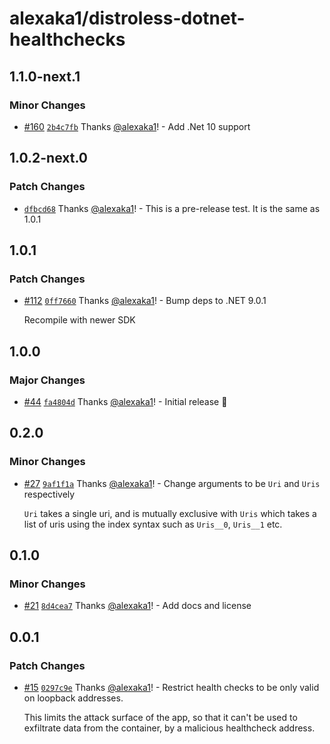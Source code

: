 # alexaka1/distroless-dotnet-healthchecks

## 1.1.0-next.1

### Minor Changes

- [#160](https://github.com/alexaka1/distroless-dotnet-healthchecks/pull/160) [`2b4c7fb`](https://github.com/alexaka1/distroless-dotnet-healthchecks/commit/2b4c7fb69f04dcd1c6a09e4b8a3f7b930110a6a9) Thanks [@alexaka1](https://github.com/alexaka1)! - Add .Net 10 support

## 1.0.2-next.0

### Patch Changes

- [`dfbcd68`](https://github.com/alexaka1/distroless-dotnet-healthchecks/commit/dfbcd6810b565050e0a34568aeb1373bf4842672) Thanks [@alexaka1](https://github.com/alexaka1)! - This is a pre-release test. It is the same as 1.0.1

## 1.0.1

### Patch Changes

- [#112](https://github.com/alexaka1/distroless-dotnet-healthchecks/pull/112) [`0ff7660`](https://github.com/alexaka1/distroless-dotnet-healthchecks/commit/0ff76609eff4c256df75436db51268dddb3412e2) Thanks [@alexaka1](https://github.com/alexaka1)! - Bump deps to .NET 9.0.1

  Recompile with newer SDK

## 1.0.0

### Major Changes

- [#44](https://github.com/alexaka1/distroless-dotnet-healthchecks/pull/44) [`fa4804d`](https://github.com/alexaka1/distroless-dotnet-healthchecks/commit/fa4804de735c947c0b2038409af0e970e4edfcab) Thanks [@alexaka1](https://github.com/alexaka1)! - Initial release 🎉

## 0.2.0

### Minor Changes

- [#27](https://github.com/alexaka1/distroless-dotnet-healthchecks/pull/27) [`9af1f1a`](https://github.com/alexaka1/distroless-dotnet-healthchecks/commit/9af1f1acf8680db05864886166240bee53c5ac26) Thanks [@alexaka1](https://github.com/alexaka1)! - Change arguments to be `Uri` and `Uris` respectively

  `Uri` takes a single uri, and is mutually exclusive with `Uris` which takes a list of uris using the index syntax such as `Uris__0`, `Uris__1` etc.

## 0.1.0

### Minor Changes

- [#21](https://github.com/alexaka1/distroless-dotnet-healthchecks/pull/21) [`8d4cea7`](https://github.com/alexaka1/distroless-dotnet-healthchecks/commit/8d4cea73d9bca6430fd29de367189c5445532eed) Thanks [@alexaka1](https://github.com/alexaka1)! - Add docs and license

## 0.0.1

### Patch Changes

- [#15](https://github.com/alexaka1/distroless-dotnet-healthchecks/pull/15) [`0297c9e`](https://github.com/alexaka1/distroless-dotnet-healthchecks/commit/0297c9ee420abe556e52ea623a0dd0b7f24ae9fb) Thanks [@alexaka1](https://github.com/alexaka1)! - Restrict health checks to be only valid on loopback addresses.

  This limits the attack surface of the app, so that it can't be used to exfiltrate data from the container, by a malicious healthcheck address.
